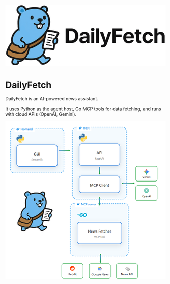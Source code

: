 
<p align="center">
    <img src="./assets/logo.png" alt="Dailyfetch logo" width="1000">
</p>

# DailyFetch

DailyFetch is an AI-powered news assistant.

It uses Python as the agent host, Go MCP tools for data fetching, and runs with cloud APIs (OpenAI, Gemini).

<p align="center">
    <img src="./assets/architecture.png" alt="Dailyfetch architecture" width="1000">
</p>
